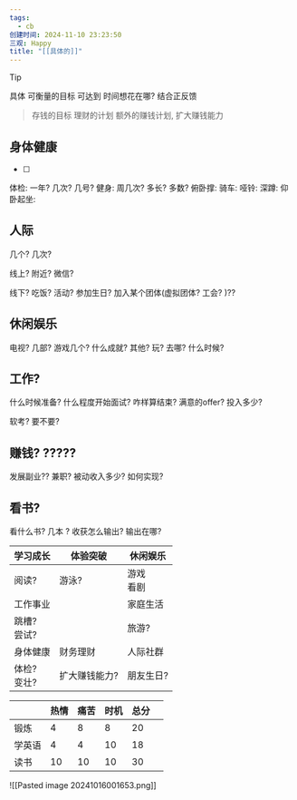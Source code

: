 ```yaml
---
tags:
  - cb
创建时间: 2024-11-10 23:23:50
三观: Happy
title: "[[具体的]]"
---
```


> [!tip] 
> 具体
> 可衡量的目标
> 可达到
> 时间想花在哪? 
> 结合正反馈



> 存钱的目标
> 理财的计划
> 额外的赚钱计划, 扩大赚钱能力
## 身体健康
- [ ] 
体检:   一年? 几次? 几号? 
健身:  周几次? 多长? 多数? 
俯卧撑:
骑车:
哑铃:
深蹲:
仰卧起坐:


## 人际

几个? 几次? 

线上? 
附近? 
微信? 

线下? 
吃饭? 
活动? 
参加生日? 
加入某个团体(虚拟团体? 工会? )??

## 休闲娱乐

电视? 几部? 
游戏几个? 什么成就? 
其他? 玩? 去哪? 什么时候? 

## 工作? 
什么时候准备? 
什么程度开始面试? 
咋样算结束? 满意的offer?  投入多少? 

软考? 要不要?

## 赚钱? ?????
发展副业??  兼职? 
被动收入多少?
如何实现? 

## 看书? 
看什么书? 几本 ? 
收获怎么输出? 输出在哪? 


| 学习成长        | 体验突破    | 休闲娱乐     |
| ----------- | ------- | -------- |
| 阅读?         | 游泳?     | 游戏<br>看剧 |
| 工作事业        |         | 家庭生活     |
| 跳槽? <br>尝试? |         | 旅游?      |
| 身体健康        | 财务理财    | 人际社群     |
| 体检?<br>变壮?  | 扩大赚钱能力? | 朋友生日?    |

|     | 热情  | 痛苦  | 时机  | 总分  |     |
| --- | --- | --- | --- | --- | --- |
| 锻炼  | 4   | 8   | 8   | 20  |     |
| 学英语 | 4   | 4   | 10  | 18  |     |
| 读书  | 10  | 10  | 10  | 30  |     |

![[Pasted image 20241016001653.png]]


